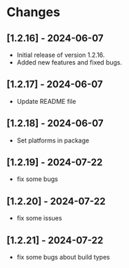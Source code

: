 # Changes

## [1.2.16] - 2024-06-07

- Initial release of version 1.2.16.
- Added new features and fixed bugs.

## [1.2.17] - 2024-06-07

- Update README file

## [1.2.18] - 2024-06-07

- Set platforms in package

## [1.2.19] - 2024-07-22

- fix some bugs

## [1.2.20] - 2024-07-22

- fix some issues

## [1.2.21] - 2024-07-22

- fix some bugs about build types
